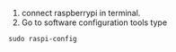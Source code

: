 1. connect raspberrypi in terminal.
2. Go to software configuration tools
type
```
sudo raspi-config
```
